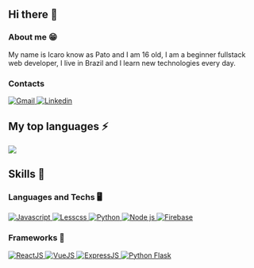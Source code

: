 ## Hi there 👋

### About me 😁
  My name is Icaro know as Pato and I am 16 old, I am a beginner fullstack web developer, I live in Brazil and I learn new technologies every day.
  
### Contacts
<div>
  <a href="mailto:conversecomicaro@gmail.com">
    <img alt="Gmail" src="https://img.shields.io/badge/Gmail-D14836?style=for-the-badge&logo=gmail&logoColor=white" />
  </a>
  <a href="https://www.linkedin.com/in/icaro-miguel-0879521bb/">
    <img alt="Linkedin" src="https://img.shields.io/badge/linkedin%20-%230077B5.svg?&style=for-the-badge&logo=linkedin&logoColor=white" />
  </a>
</div>

<div>
<div>
  <h2>My top languages ⚡</h2>
  <a href="https://github.com/anuraghazra/github-readme-stats">
    <img src="https://github-readme-stats.vercel.app/api/top-langs/?username=patogordo&layout=compact&theme=tokyonight" />
  </a>
</div>

<div>
  <h2>Skills 🚀</h2>
  <h3>Languages and Techs 🖥️</h3>
  <a href="https://developer.mozilla.org/pt-BR/docs/Web/JavaScript">
    <img alt="Javascript" src="https://img.shields.io/badge/javascript%20-%23323330.svg?&style=for-the-badge&logo=javascript&logoColor=%23F7DF1E" />
  </a>
  <a href="http://lesscss.org/">
    <img alt="Lesscss" src="https://img.shields.io/badge/Less-1d365d?style=for-the-badge&logo=less&logoColor=white" />
  </a>
  <a href="https://www.python.org/">
    <img alt="Python" src="https://img.shields.io/badge/Python-14354C?style=for-the-badge&logo=python&logoColor=white" />
  </a>
  <a href="https://nodejs.org">
    <img alt="Node js" src="https://img.shields.io/badge/Node.js-43853D?style=for-the-badge&logo=node.js&logoColor=white" />
  </a>
  <a href="https://firebase.google.com/">
    <img alt="Firebase" src="https://img.shields.io/badge/firebase-ffca28?style=for-the-badge&logo=firebase&logoColor=white" />
  </a>
  
  <h3>Frameworks 📓</h3>
  <a href="https://reactjs.org/">
    <img alt="ReactJS" src="https://img.shields.io/badge/React-20232A?style=for-the-badge&logo=react&logoColor=61DAFB" />
  </a>
  <a href="https://vuejs.org">
    <img alt="VueJS" src="https://img.shields.io/badge/Vue.js-35495E?style=for-the-badge&logo=vue.js&logoColor=4FC08d" />
  </a>
  <a href="https://expressjs.com/">
    <img alt="ExpressJS" src="https://img.shields.io/badge/express-000000?style=for-the-badge&logo=express&logoColor=white" />
  </a>
  <a href="https://palletsprojects.com/p/flask/">
    <img alt="Python Flask" src="https://img.shields.io/badge/Flask-000000?style=for-the-badge&logo=flask&logoColor=white" />
  </a>
</div>
</div>
